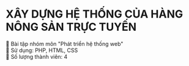 # XÂY DỰNG HỆ THỐNG CỦA HÀNG NÔNG SẢN TRỰC TUYẾN

🍅 Bài tập nhóm môn "Phát triển hệ thống web"
<br>
🍅 Sử dụng: PHP, HTML, CSS
<br>
🍅 Số lượng thành viên: 4 
<br>
